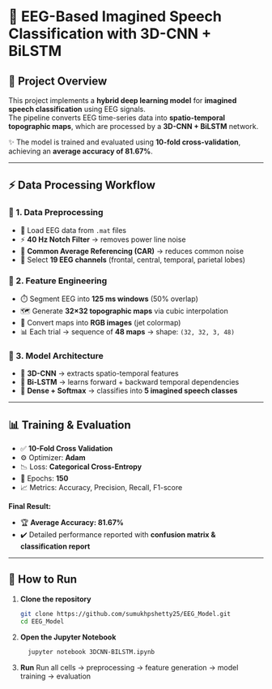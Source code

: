 # 🧠 EEG-Based Imagined Speech Classification with 3D-CNN + BiLSTM  

## 📌 Project Overview  
This project implements a **hybrid deep learning model** for **imagined speech classification** using EEG signals.  
The pipeline converts EEG time-series data into **spatio-temporal topographic maps**, which are processed by a **3D-CNN + BiLSTM** network.  

✨ The model is trained and evaluated using **10-fold cross-validation**, achieving an **average accuracy of 81.67%**.  

---

## ⚡ Data Processing Workflow  

### 🔹 1. Data Preprocessing  
- 📂 Load EEG data from `.mat` files  
- ⚡ **40 Hz Notch Filter** → removes power line noise  
- 🧹 **Common Average Referencing (CAR)** → reduces common noise  
- 🎯 Select **19 EEG channels** (frontal, central, temporal, parietal lobes)  

### 🔹 2. Feature Engineering  
- ⏱️ Segment EEG into **125 ms windows** (50% overlap)  
- 🗺️ Generate **32×32 topographic maps** via cubic interpolation  
- 🎨 Convert maps into **RGB images** (jet colormap)  
- 📊 Each trial → sequence of **48 maps** → shape: `(32, 32, 3, 48)`  

### 🔹 3. Model Architecture  
- 🧩 **3D-CNN** → extracts spatio-temporal features  
- 🔄 **Bi-LSTM** → learns forward + backward temporal dependencies  
- 🎯 **Dense + Softmax** → classifies into **5 imagined speech classes**  

---

## 📊 Training & Evaluation  

- ✅ **10-Fold Cross Validation**  
- ⚙️ Optimizer: **Adam**  
- 📉 Loss: **Categorical Cross-Entropy**  
- 🔁 Epochs: **150**  
- 📈 Metrics: Accuracy, Precision, Recall, F1-score  

**Final Result:**  
- 🏆 **Average Accuracy: 81.67%**  
- ✔️ Detailed performance reported with **confusion matrix & classification report**  

---

## 🚀 How to Run  

1. **Clone the repository**  
   ```bash
   git clone https://github.com/sumukhpshetty25/EEG_Model.git
   cd EEG_Model
2. **Open the Jupyter Notebook**
   ```bash
     jupyter notebook 3DCNN-BILSTM.ipynb
3. **Run**
   Run all cells → preprocessing → feature generation → model training → evaluation
